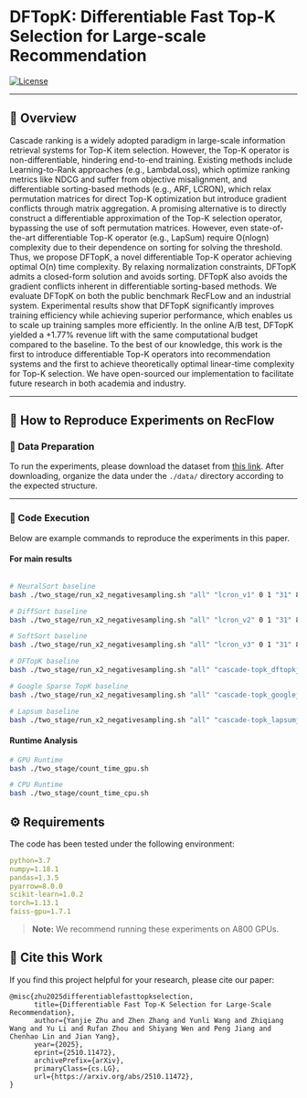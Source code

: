 # DFTopK: Differentiable Fast Top-K Selection for Large-scale Recommendation

[![License](https://img.shields.io/badge/license-CC%20BY--SA%204.0-green)](https://github.com/RecFlow-nips24/RecFlow-nips24/blob/main/LICENSE)

---

## 📘 Overview

Cascade ranking is a widely adopted paradigm in large-scale information retrieval systems for Top-K item selection. However, the Top-K operator is non-differentiable, hindering end-to-end training. Existing methods include Learning-to-Rank approaches (e.g., LambdaLoss), which optimize ranking metrics like NDCG and suffer from objective misalignment, and differentiable sorting-based methods (e.g., ARF, LCRON), which relax permutation matrices for direct Top-K optimization but introduce gradient conflicts through matrix aggregation. A promising alternative is to directly construct a differentiable approximation of the Top-K selection operator, bypassing the use of soft permutation matrices. However, even state-of-the-art differentiable Top-K operator (e.g., LapSum) require O(nlogn) complexity due to their dependence on sorting for solving the threshold. Thus, we propose DFTopK, a novel differentiable Top-K operator achieving optimal O(n) time complexity. By relaxing normalization constraints, DFTopK admits a closed-form solution and avoids sorting. DFTopK also avoids the gradient conflicts inherent in differentiable sorting-based methods. We evaluate DFTopK on both the public benchmark RecFLow and an industrial system. Experimental results show that DFTopK significantly improves training efficiency while achieving superior performance, which enables us to scale up training samples more efficiently. In the online A/B test, DFTopK yielded a +1.77\% revenue lift with the same computational budget compared to the baseline. To the best of our knowledge, this work is the first to introduce differentiable Top-K operators into recommendation systems and the first to achieve theoretically optimal linear-time complexity for Top-K selection. We have open-sourced our implementation to facilitate future research in both academia and industry.

---

## 🔁 How to Reproduce Experiments on RecFlow

### 📁 Data Preparation

To run the experiments, please download the dataset from [this link](https://rec.ustc.edu.cn/share/883adf20-7e44-11ef-90e2-9beaf2bdc778). After downloading, organize the data under the `./data/` directory according to the expected structure.

---

### 🧪 Code Execution

Below are example commands to reproduce the experiments in this paper.

#### For main results

```bash

# NeuralSort baseline
bash ./two_stage/run_x2_negativesampling.sh "all" "lcron_v1" 0 1 "31" 8 0 "neural_sort"

# DiffSort baseline
bash ./two_stage/run_x2_negativesampling.sh "all" "lcron_v2" 0 1 "31" 8 0 "diff_sort"

# SoftSort baseline
bash ./two_stage/run_x2_negativesampling.sh "all" "lcron_v3" 0 1 "31" 8 0 "soft_sort"

# DFTopK baseline
bash ./two_stage/run_x2_negativesampling.sh "all" "cascade-topk_dftopkjoint" 0 500 "31" 8 0

# Google Sparse TopK baseline
bash ./two_stage/run_x2_negativesampling.sh "all" "cascade-topk_googlejoint" 0 1 "31" 8 0

# Lapsum baseline
bash ./two_stage/run_x2_negativesampling.sh "all" "cascade-topk_lapsumjoint" 0 1 "31" 8 0

```


#### Runtime Analysis

```bash
# GPU Runtime
bash ./two_stage/count_time_gpu.sh

# CPU Runtime
bash ./two_stage/count_time_cpu.sh
```

## ⚙️ Requirements
The code has been tested under the following environment:

```yaml
python=3.7
numpy=1.18.1
pandas=1.3.5
pyarrow=8.0.0
scikit-learn=1.0.2
torch=1.13.1
faiss-gpu=1.7.1
```

> **Note:** We recommend running these experiments on A800 GPUs.

## 📎 Cite this Work

If you find this project helpful for your research, please cite our paper:

```
@misc{zhu2025differentiablefasttopkselection,
      title={Differentiable Fast Top-K Selection for Large-Scale Recommendation}, 
      author={Yanjie Zhu and Zhen Zhang and Yunli Wang and Zhiqiang Wang and Yu Li and Rufan Zhou and Shiyang Wen and Peng Jiang and Chenhao Lin and Jian Yang},
      year={2025},
      eprint={2510.11472},
      archivePrefix={arXiv},
      primaryClass={cs.LG},
      url={https://arxiv.org/abs/2510.11472}, 
}
```

